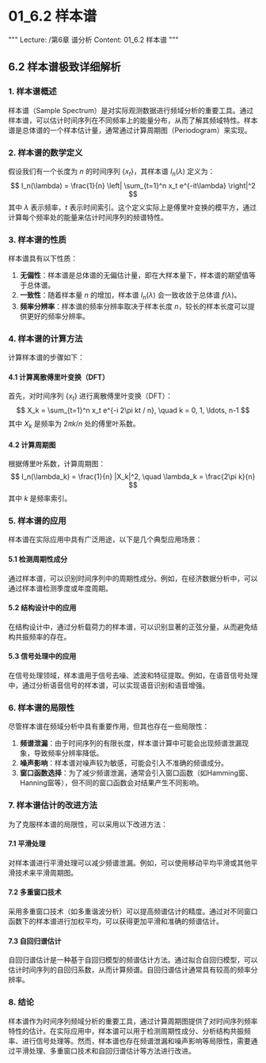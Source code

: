 # 01_6.2 样本谱

"""
Lecture: /第6章 谱分析
Content: 01_6.2 样本谱
"""

## 6.2 样本谱极致详细解析

### 1. 样本谱概述
样本谱（Sample Spectrum）是对实际观测数据进行频域分析的重要工具。通过样本谱，可以估计时间序列在不同频率上的能量分布，从而了解其频域特性。样本谱是总体谱的一个样本估计量，通常通过计算周期图（Periodogram）来实现。

### 2. 样本谱的数学定义
假设我们有一个长度为 $n$ 的时间序列 $\{x_t\}$，其样本谱 $I_n(\lambda)$ 定义为：
$$ I_n(\lambda) = \frac{1}{n} \left| \sum_{t=1}^n x_t e^{-it\lambda} \right|^2 $$
其中 $\lambda$ 表示频率，$t$ 表示时间索引。这个定义实际上是傅里叶变换的模平方，通过计算每个频率处的能量来估计时间序列的频谱特性。

### 3. 样本谱的性质
样本谱具有以下性质：
1. **无偏性**：样本谱是总体谱的无偏估计量，即在大样本量下，样本谱的期望值等于总体谱。
2. **一致性**：随着样本量 $n$ 的增加，样本谱 $I_n(\lambda)$ 会一致收敛于总体谱 $f(\lambda)$。
3. **频率分辨率**：样本谱的频率分辨率取决于样本长度 $n$，较长的样本长度可以提供更好的频率分辨率。

### 4. 样本谱的计算方法
计算样本谱的步骤如下：

#### 4.1 计算离散傅里叶变换（DFT）
首先，对时间序列 $\{x_t\}$ 进行离散傅里叶变换（DFT）：
$$ X_k = \sum_{t=1}^n x_t e^{-i 2\pi kt / n}, \quad k = 0, 1, \ldots, n-1 $$
其中 $X_k$ 是频率为 $2\pi k / n$ 处的傅里叶系数。

#### 4.2 计算周期图
根据傅里叶系数，计算周期图：
$$ I_n(\lambda_k) = \frac{1}{n} |X_k|^2, \quad \lambda_k = \frac{2\pi k}{n} $$
其中 $k$ 是频率索引。

### 5. 样本谱的应用
样本谱在实际应用中具有广泛用途，以下是几个典型应用场景：

#### 5.1 检测周期性成分
通过样本谱，可以识别时间序列中的周期性成分。例如，在经济数据分析中，可以通过样本谱检测季度或年度周期。

#### 5.2 结构设计中的应用
在结构设计中，通过分析载荷力的样本谱，可以识别显著的正弦分量，从而避免结构共振频率的存在。

#### 5.3 信号处理中的应用
在信号处理领域，样本谱用于信号去噪、滤波和特征提取。例如，在语音信号处理中，通过分析语音信号的样本谱，可以实现语音识别和语音增强。

### 6. 样本谱的局限性
尽管样本谱在频域分析中具有重要作用，但其也存在一些局限性：

1. **频谱泄漏**：由于时间序列的有限长度，样本谱计算中可能会出现频谱泄漏现象，导致频率分辨率降低。
2. **噪声影响**：样本谱对噪声较为敏感，可能会引入不准确的频谱成分。
3. **窗口函数选择**：为了减少频谱泄漏，通常会引入窗口函数（如Hamming窗、Hanning窗等），但不同的窗口函数会对结果产生不同影响。

### 7. 样本谱估计的改进方法
为了克服样本谱的局限性，可以采用以下改进方法：

#### 7.1 平滑处理
对样本谱进行平滑处理可以减少频谱泄漏。例如，可以使用移动平均平滑或其他平滑技术来平滑周期图。

#### 7.2 多重窗口技术
采用多重窗口技术（如多重谐波分析）可以提高频谱估计的精度。通过对不同窗口函数下的样本谱进行加权平均，可以获得更加平滑和准确的频谱估计。

#### 7.3 自回归谱估计
自回归谱估计是一种基于自回归模型的频谱估计方法。通过拟合自回归模型，可以估计时间序列的自回归系数，从而计算频谱。自回归谱估计通常具有较高的频率分辨率。

### 8. 结论
样本谱作为时间序列频域分析的重要工具，通过计算周期图提供了对时间序列频率特性的估计。在实际应用中，样本谱可以用于检测周期性成分、分析结构共振频率、进行信号处理等。然而，样本谱也存在频谱泄漏和噪声影响等局限性，需要通过平滑处理、多重窗口技术和自回归谱估计等方法进行改进。
